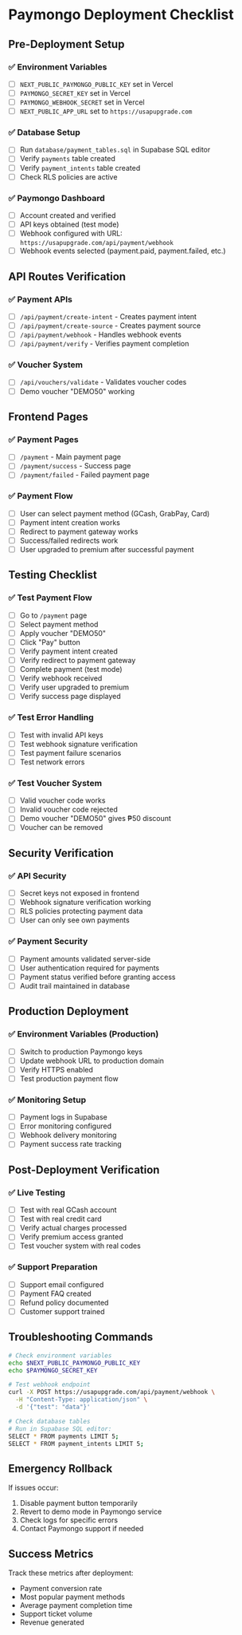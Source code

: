 # Paymongo Deployment Checklist

## Pre-Deployment Setup

### ✅ Environment Variables
- [ ] `NEXT_PUBLIC_PAYMONGO_PUBLIC_KEY` set in Vercel
- [ ] `PAYMONGO_SECRET_KEY` set in Vercel  
- [ ] `PAYMONGO_WEBHOOK_SECRET` set in Vercel
- [ ] `NEXT_PUBLIC_APP_URL` set to `https://usapupgrade.com`

### ✅ Database Setup
- [ ] Run `database/payment_tables.sql` in Supabase SQL editor
- [ ] Verify `payments` table created
- [ ] Verify `payment_intents` table created
- [ ] Check RLS policies are active

### ✅ Paymongo Dashboard
- [ ] Account created and verified
- [ ] API keys obtained (test mode)
- [ ] Webhook configured with URL: `https://usapupgrade.com/api/payment/webhook`
- [ ] Webhook events selected (payment.paid, payment.failed, etc.)

## API Routes Verification

### ✅ Payment APIs
- [ ] `/api/payment/create-intent` - Creates payment intent
- [ ] `/api/payment/create-source` - Creates payment source
- [ ] `/api/payment/webhook` - Handles webhook events
- [ ] `/api/payment/verify` - Verifies payment completion

### ✅ Voucher System
- [ ] `/api/vouchers/validate` - Validates voucher codes
- [ ] Demo voucher "DEMO50" working

## Frontend Pages

### ✅ Payment Pages
- [ ] `/payment` - Main payment page
- [ ] `/payment/success` - Success page
- [ ] `/payment/failed` - Failed payment page

### ✅ Payment Flow
- [ ] User can select payment method (GCash, GrabPay, Card)
- [ ] Payment intent creation works
- [ ] Redirect to payment gateway works
- [ ] Success/failed redirects work
- [ ] User upgraded to premium after successful payment

## Testing Checklist

### ✅ Test Payment Flow
- [ ] Go to `/payment` page
- [ ] Select payment method
- [ ] Apply voucher "DEMO50"
- [ ] Click "Pay" button
- [ ] Verify payment intent created
- [ ] Verify redirect to payment gateway
- [ ] Complete payment (test mode)
- [ ] Verify webhook received
- [ ] Verify user upgraded to premium
- [ ] Verify success page displayed

### ✅ Test Error Handling
- [ ] Test with invalid API keys
- [ ] Test webhook signature verification
- [ ] Test payment failure scenarios
- [ ] Test network errors

### ✅ Test Voucher System
- [ ] Valid voucher code works
- [ ] Invalid voucher code rejected
- [ ] Demo voucher "DEMO50" gives ₱50 discount
- [ ] Voucher can be removed

## Security Verification

### ✅ API Security
- [ ] Secret keys not exposed in frontend
- [ ] Webhook signature verification working
- [ ] RLS policies protecting payment data
- [ ] User can only see own payments

### ✅ Payment Security
- [ ] Payment amounts validated server-side
- [ ] User authentication required for payments
- [ ] Payment status verified before granting access
- [ ] Audit trail maintained in database

## Production Deployment

### ✅ Environment Variables (Production)
- [ ] Switch to production Paymongo keys
- [ ] Update webhook URL to production domain
- [ ] Verify HTTPS enabled
- [ ] Test production payment flow

### ✅ Monitoring Setup
- [ ] Payment logs in Supabase
- [ ] Error monitoring configured
- [ ] Webhook delivery monitoring
- [ ] Payment success rate tracking

## Post-Deployment Verification

### ✅ Live Testing
- [ ] Test with real GCash account
- [ ] Test with real credit card
- [ ] Verify actual charges processed
- [ ] Verify premium access granted
- [ ] Test voucher system with real codes

### ✅ Support Preparation
- [ ] Support email configured
- [ ] Payment FAQ created
- [ ] Refund policy documented
- [ ] Customer support trained

## Troubleshooting Commands

```bash
# Check environment variables
echo $NEXT_PUBLIC_PAYMONGO_PUBLIC_KEY
echo $PAYMONGO_SECRET_KEY

# Test webhook endpoint
curl -X POST https://usapupgrade.com/api/payment/webhook \
  -H "Content-Type: application/json" \
  -d '{"test": "data"}'

# Check database tables
# Run in Supabase SQL editor:
SELECT * FROM payments LIMIT 5;
SELECT * FROM payment_intents LIMIT 5;
```

## Emergency Rollback

If issues occur:
1. Disable payment button temporarily
2. Revert to demo mode in Paymongo service
3. Check logs for specific errors
4. Contact Paymongo support if needed

## Success Metrics

Track these metrics after deployment:
- Payment conversion rate
- Most popular payment methods
- Average payment completion time
- Support ticket volume
- Revenue generated 